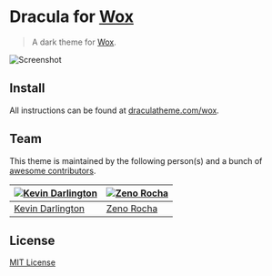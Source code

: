 # Dracula for [Wox](https://github.com/qianlifeng/Wox)

> A dark theme for [Wox](https://github.com/qianlifeng/Wox).

![Screenshot](https://cloud.githubusercontent.com/assets/119919/10037111/8355a67c-617f-11e5-9a8c-99a955e4eddf.png)

## Install

All instructions can be found at [draculatheme.com/wox](https://draculatheme.com/wox).

## Team

This theme is maintained by the following person(s) and a bunch of [awesome contributors](https://github.com/dracula/template/graphs/contributors).

[![Kevin Darlington](https://avatars3.githubusercontent.com/u/119919?v=3&s=70)](https://github.com/nesl247) | [![Zeno Rocha](https://avatars2.githubusercontent.com/u/398893?v=3&s=70)](https://github.com/zenorocha)
--- | ---
[Kevin Darlington](https://github.com/kdar) | [Zeno Rocha](https://github.com/zenorocha)

## License

[MIT License](./LICENSE)